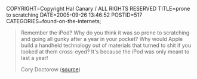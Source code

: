 COPYRIGHT=Copyright Hal Canary / ALL RIGHTS RESERVED
TITLE=prone to scratching
DATE=2005-09-26 13:46:52
POSTID=517
CATEGORIES=found-on-the-internets;

> Remember the iPod? Why do you think it was so prone to scratching and going all gunky after a year in your pocket? Why would Apple build a handheld technology out of materials that turned to shit if you looked at them cross-eyed? It's because the iPod was only meant to last a year!
> 
> Cory Doctorow ([source](http://www.salon.com/tech/feature/2005/09/26/themepunks_3/))
